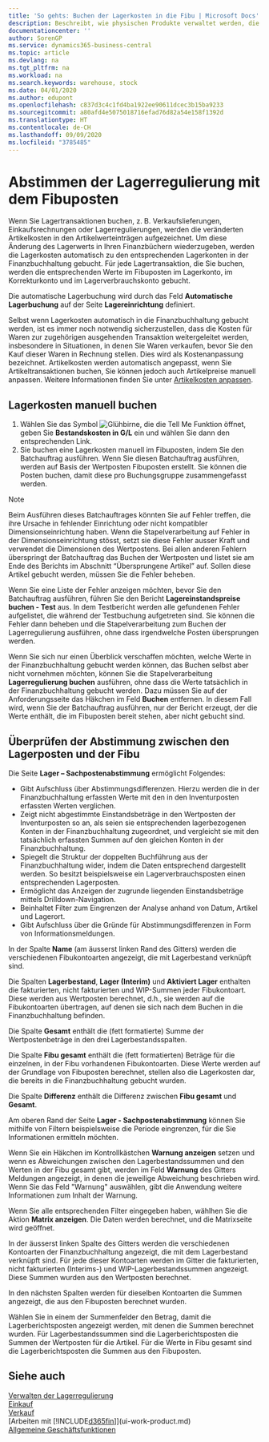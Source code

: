 ```yaml
---
title: 'So gehts: Buchen der Lagerkosten in die Fibu | Microsoft Docs'
description: Beschreibt, wie physischen Produkte verwaltet werden, die Sie im Lagerbestand in Ihrem Lager verwalten.
documentationcenter: ''
author: SorenGP
ms.service: dynamics365-business-central
ms.topic: article
ms.devlang: na
ms.tgt_pltfrm: na
ms.workload: na
ms.search.keywords: warehouse, stock
ms.date: 04/01/2020
ms.author: edupont
ms.openlocfilehash: c837d3c4c1fd4ba1922ee90611dcec3b15ba9233
ms.sourcegitcommit: a80afd4e5075018716efad76d82a54e158f1392d
ms.translationtype: HT
ms.contentlocale: de-CH
ms.lasthandoff: 09/09/2020
ms.locfileid: "3785485"
---
```

# <a name="reconcile-inventory-costs-with-the-general-ledger"></a>Abstimmen der Lagerregulierung mit dem Fibuposten
Wenn Sie Lagertransaktionen buchen, z. B. Verkaufslieferungen, Einkaufsrechnungen oder Lagerregulierungen, werden die veränderten Artikelkosten in den Artikelwerteinträgen aufgezeichnet. Um diese Änderung des Lagerwerts in Ihren Finanzbüchern wiederzugeben, werden die Lagerkosten automatisch zu den entsprechenden Lagerkonten in der Finanzbuchhaltung gebucht. Für jede Lagertransaktion, die Sie buchen, werden die entsprechenden Werte im Fibuposten im Lagerkonto, im Korrekturkonto und im Lagerverbrauchskonto gebucht.

Die automatische Lagerbuchung wird durch das Feld **Automatische Lagerbuchung** auf der Seite **Lagereinrichtung** definiert.

Selbst wenn Lagerkosten automatisch in die Finanzbuchhaltung gebucht werden, ist es immer noch notwendig sicherzustellen, dass die Kosten für Waren zur zugehörigen ausgehenden Transaktion weitergeleitet werden, insbesondere in Situationen, in denen Sie Waren verkaufen, bevor Sie den Kauf dieser Waren in Rechnung stellen. Dies wird als Kostenanpassung bezeichnet. Artikelkosten werden automatisch angepasst, wenn Sie Artikeltransaktionen buchen, Sie können jedoch auch Artikelpreise manuell anpassen. Weitere Informationen finden Sie unter [Artikelkosten anpassen](inventory-how-adjust-item-costs.md).

## <a name="to-post-inventory-costs-manually"></a>Lagerkosten manuell buchen
1. Wählen Sie das Symbol ![Glühbirne, die die Tell Me Funktion öffnet](media/ui-search/search_small.png "Tell Me-Funktion"), geben Sie **Bestandskosten in G/L** ein und wählen Sie dann den entsprechenden Link.
2. Sie buchen eine Lagerkosten manuell im Fibuposten, indem Sie den Batchauftrag ausführen. Wenn Sie diesen Batchauftrag ausführen, werden auf Basis der Wertposten Fibuposten erstellt. Sie können die Posten buchen, damit diese pro Buchungsgruppe zusammengefasst werden.

> [!NOTE]  
> Beim Ausführen dieses Batchauftrages könnten Sie auf Fehler treffen, die ihre Ursache in fehlender Einrichtung oder nicht kompatibler Dimensionseinrichtung haben. Wenn die Stapelverarbeitung auf Fehler in der Dimensionseinrichtung stösst, setzt sie diese Fehler ausser Kraft und verwendet die Dimensionen des Wertpostens. Bei allen anderen Fehlern überspringt der Batchauftrag das Buchen der Wertposten und listet sie am Ende des Berichts im Abschnitt “Übersprungene Artikel” auf. Sollen diese Artikel gebucht werden, müssen Sie die Fehler beheben.

Wenn Sie eine Liste der Fehler anzeigen möchten, bevor Sie den Batchauftrag ausführen, führen Sie den Bericht **Lagereinstandspreise buchen - Test** aus. In dem Testbericht werden alle gefundenen Fehler aufgelistet, die während der Testbuchung aufgetreten sind. Sie können die Fehler dann beheben und die Stapelverarbeitung zum Buchen der Lagerregulierung ausführen, ohne dass irgendwelche Posten übersprungen werden.

Wenn Sie sich nur einen Überblick verschaffen möchten, welche Werte in der Finanzbuchhaltung gebucht werden können, das Buchen selbst aber nicht vornehmen möchten, können Sie die Stapelverarbeitung **Lagerregulierung buchen** ausführen, ohne dass die Werte tatsächlich in der Finanzbuchhaltung gebucht werden. Dazu müssen Sie auf der Anforderungsseite das Häkchen im Feld **Buchen** entfernen. In diesem Fall wird, wenn Sie der Batchauftrag ausführen, nur der Bericht erzeugt, der die Werte enthält, die im Fibuposten bereit stehen, aber nicht gebucht sind.

## <a name="to-audit-the-reconciliation-between-the-inventory-ledger-and-the-general-ledger"></a>Überprüfen der Abstimmung zwischen den Lagerposten und der Fibu
Die Seite **Lager – Sachpostenabstimmung** ermöglicht Folgendes:

- Gibt Aufschluss über Abstimmungsdifferenzen. Hierzu werden die in der Finanzbuchhaltung erfassten Werte mit den in den Inventurposten erfassten Werten verglichen.
- Zeigt nicht abgestimmte Einstandsbeträge in den Wertposten der Inventurposten so an, als seien sie entsprechenden lagerbezogenen Konten in der Finanzbuchhaltung zugeordnet, und vergleicht sie mit den tatsächlich erfassten Summen auf den gleichen Konten in der Finanzbuchhaltung.
- Spiegelt die Struktur der doppelten Buchführung aus der Finanzbuchhaltung wider, indem die Daten entsprechend dargestellt werden. So besitzt beispielsweise ein Lagerverbrauchsposten einen entsprechenden Lagerposten.
- Ermöglicht das Anzeigen der zugrunde liegenden Einstandsbeträge mittels Drilldown-Navigation.
- Beinhaltet Filter zum Eingrenzen der Analyse anhand von Datum, Artikel und Lagerort.
- Gibt Aufschluss über die Gründe für Abstimmungsdifferenzen in Form von Informationsmeldungen.


In der Spalte **Name** (am äusserst linken Rand des Gitters) werden die verschiedenen Fibukontoarten angezeigt, die mit Lagerbestand verknüpft sind.

Die Spalten **Lagerbestand**, **Lager (Interim)** und **Aktiviert Lager** enthalten die fakturierten, nicht fakturierten und WIP-Summen jeder Fibukontoart. Diese werden aus Wertposten berechnet, d.h., sie werden auf die Fibukontoarten übertragen, auf denen sie sich nach dem Buchen in die Finanzbuchhaltung befinden.

Die Spalte **Gesamt** enthält die (fett formatierte) Summe der Wertpostenbeträge in den drei Lagerbestandsspalten.

Die Spalte **Fibu gesamt** enthält die (fett formatierten) Beträge für die einzelnen, in der Fibu vorhandenen Fibukontoarten. Diese Werte werden auf der Grundlage von Fibuposten berechnet, stellen also die Lagerkosten dar, die bereits in die Finanzbuchhaltung gebucht wurden.

Die Spalte **Differenz** enthält die Differenz zwischen **Fibu gesamt** und **Gesamt**.

Am oberen Rand der Seite **Lager - Sachpostenabstimmung** können Sie mithilfe von Filtern beispielsweise die Periode eingrenzen, für die Sie Informationen ermitteln möchten.

Wenn Sie ein Häkchen im Kontrollkästchen **Warnung anzeigen** setzen und wenn es Abweichungen zwischen den Lagerbestandssummen und den Werten in der Fibu gesamt gibt, werden im Feld **Warnung** des Gitters Meldungen angezeigt, in denen die jeweilige Abweichung beschrieben wird. Wenn Sie das Feld "Warnung" auswählen, gibt die Anwendung weitere Informationen zum Inhalt der Warnung.

Wenn Sie alle entsprechenden Filter eingegeben haben, wählhen Sie die Aktion **Matrix anzeigen**. Die Daten werden berechnet, und die Matrixseite wird geöffnet.

In der äusserst linken Spalte des Gitters werden die verschiedenen Kontoarten der Finanzbuchhaltung angezeigt, die mit dem Lagerbestand verknüpft sind. Für jede dieser Kontoarten werden im Gitter die fakturierten, nicht fakturierten (Interims-) und WIP-Lagerbestandssummen angezeigt. Diese Summen wurden aus den Wertposten berechnet.

In den nächsten Spalten werden für dieselben Kontoarten die Summen angezeigt, die aus den Fibuposten berechnet wurden.

Wählen Sie in einem der Summenfelder den Betrag, damit die Lagerberichtsposten angezeigt werden, mit denen die Summen berechnet wurden. Für Lagerbestandssummen sind die Lagerberichtsposten die Summen der Wertposten für die Artikel. Für die Werte in Fibu gesamt sind die Lagerberichtsposten die Summen aus den Fibuposten.

## <a name="see-also"></a>Siehe auch  
[Verwalten der Lagerregulierung](finance-manage-inventory-costs.md)  
[Einkauf](purchasing-manage-purchasing.md)  
[Verkauf](sales-manage-sales.md)    
[Arbeiten mit [!INCLUDE[d365fin](includes/d365fin_md.md)]](ui-work-product.md)  
[Allgemeine Geschäftsfunktionen](ui-across-business-areas.md)
